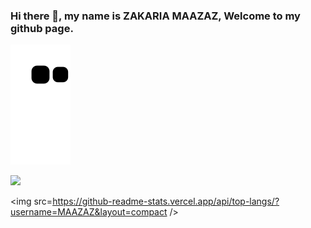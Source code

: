 ### Hi there 👋, my name is ZAKARIA MAAZAZ, Welcome to my github page.

![Snake animation](https://github.com/MAAZAZ/MAAZAZ/blob/output/github-contribution-grid-snake.svg)

<!--
**MAAZAZ/MAAZAZ** is a ✨ _special_ ✨ repository because its `README.md` (this file) appears on your GitHub profile.

Here are some ideas to get you started:

- 🔭 I’m currently working on ...
- 🌱 I’m currently learning ...
- 👯 I’m looking to collaborate on ...
- 🤔 I’m looking for help with ...
- 💬 Ask me about ...
- 📫 How to reach me: ...
- 😄 Pronouns: ...
- ⚡ Fun fact: ...
-->


<img src="https://github-readme-stats.vercel.app/api?username=MAAZAZ&count_private=true&theme=radical&show_icons=true" />


<img src=https://github-readme-stats.vercel.app/api/top-langs/?username=MAAZAZ&layout=compact />
